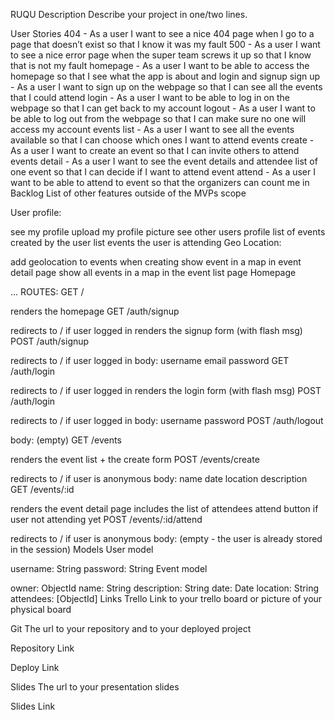 RUQU
Description
Describe your project in one/two lines.

User Stories
404 - As a user I want to see a nice 404 page when I go to a page that doesn’t exist so that I know it was my fault
500 - As a user I want to see a nice error page when the super team screws it up so that I know that is not my fault
homepage - As a user I want to be able to access the homepage so that I see what the app is about and login and signup
sign up - As a user I want to sign up on the webpage so that I can see all the events that I could attend
login - As a user I want to be able to log in on the webpage so that I can get back to my account
logout - As a user I want to be able to log out from the webpage so that I can make sure no one will access my account
events list - As a user I want to see all the events available so that I can choose which ones I want to attend
events create - As a user I want to create an event so that I can invite others to attend
events detail - As a user I want to see the event details and attendee list of one event so that I can decide if I want to attend
event attend - As a user I want to be able to attend to event so that the organizers can count me in
Backlog
List of other features outside of the MVPs scope

User profile:

see my profile
upload my profile picture
see other users profile
list of events created by the user
list events the user is attending
Geo Location:

add geolocation to events when creating
show event in a map in event detail page
show all events in a map in the event list page
Homepage

...
ROUTES:
GET /

renders the homepage
GET /auth/signup

redirects to / if user logged in
renders the signup form (with flash msg)
POST /auth/signup

redirects to / if user logged in
body:
username
email
password
GET /auth/login

redirects to / if user logged in
renders the login form (with flash msg)
POST /auth/login

redirects to / if user logged in
body:
username
password
POST /auth/logout

body: (empty)
GET /events

renders the event list + the create form
POST /events/create

redirects to / if user is anonymous
body:
name
date
location
description
GET /events/:id

renders the event detail page
includes the list of attendees
attend button if user not attending yet
POST /events/:id/attend

redirects to / if user is anonymous
body: (empty - the user is already stored in the session)
Models
User model

username: String
password: String
Event model

owner: ObjectId<User>
name: String
description: String
date: Date
location: String
attendees: [ObjectId<User>]
Links
Trello
Link to your trello board or picture of your physical board

Git
The url to your repository and to your deployed project

Repository Link

Deploy Link

Slides
The url to your presentation slides

Slides Link